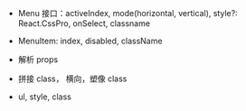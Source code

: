 - Menu 接口：activeIndex, mode(horizontal, vertical),
  style?: React.CssPro,
  onSelect, classname
- MenuItem: index, disabled, className

- 解析 props
- 拼接 class， 横向，塑像 class
- ul, style, class

